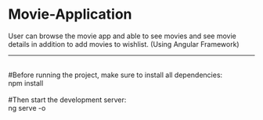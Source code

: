 # Movie-Application
User can browse the movie app and able to see movies and see movie details in addition to add movies to wishlist. (Using Angular Framework)
<br>
<hr>
<br>
#Before running the project, make sure to install all dependencies:<br>
npm install
<br><br>
#Then start the development server:<br>
ng serve -o

